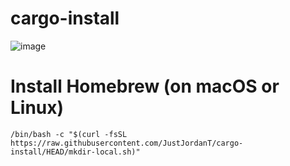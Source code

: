 # cargo-install

![image](https://user-images.githubusercontent.com/38886930/234127348-3fc15565-bcdb-4581-b79d-2bad20ef0fe9.png)

# Install Homebrew (on macOS or Linux)
```
/bin/bash -c "$(curl -fsSL https://raw.githubusercontent.com/JustJordanT/cargo-install/HEAD/mkdir-local.sh)"
```
